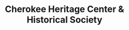 ---
layout: repo
title: "Cherokee Heritage Center & Historical Society"
id: 24566
permalink: repos/24566/
---